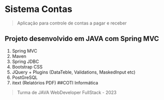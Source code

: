 # Sistema Contas
> Aplicação para controle de contas a pagar e receber
## Projeto desenvolvido em JAVA com Spring MVC
1. Spring MVC
2. Maven
3. Spring JDBC
4. Bootstrap CSS
5. JQuery + Plugins (DataTeble, Validations, MaskedInput etc)
6. PostGreSQL
7. itext (Relatórios PDF)
##COTI Informática
>Turma de JAVA WebDeveloper FullStack - 2023